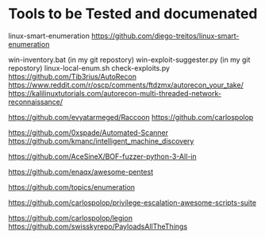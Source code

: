 # Tools to be Tested and documenated 


linux-smart-enumeration
https://github.com/diego-treitos/linux-smart-enumeration

win-inventory.bat (in my git repostory)
win-exploit-suggester.py (in my git repostory)
linux-local-enum.sh
check-exploits.py
https://github.com/Tib3rius/AutoRecon
https://www.reddit.com/r/oscp/comments/ftdzmx/autorecon_your_take/
https://kalilinuxtutorials.com/autorecon-multi-threaded-network-reconnaissance/


https://github.com/evyatarmeged/Raccoon
https://github.com/carlospolop

https://github.com/0xspade/Automated-Scanner
https://github.com/kmanc/intelligent_machine_discovery

https://github.com/AceSineX/BOF-fuzzer-python-3-All-in

https://github.com/enaqx/awesome-pentest

https://github.com/topics/enumeration

https://github.com/carlospolop/privilege-escalation-awesome-scripts-suite

https://github.com/carlospolop/legion
https://github.com/swisskyrepo/PayloadsAllTheThings
